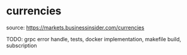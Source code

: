 # currencies

source: https://markets.businessinsider.com/currencies

TODO: grpc error handle, tests, docker implementation, makefile build, subscription
